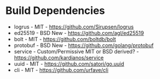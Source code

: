 # Build Dependencies

* logrus - MIT - https://github.com/Sirupsen/logrus
* ed25519 - BSD New - https://github.com/agl/ed25519
* bolt - MIT - https://github.com/boltdb/bolt
* protobuf - BSD New - https://github.com/golang/protobuf
* service - Custom/Permissive MIT or BSD derived?  - https://github.com/kardianos/service
* uuid - MIT - https://github.com/satori/go.uuid
* cli - MIT - https://github.com/urfave/cli

